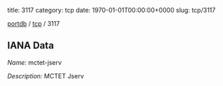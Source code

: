 title: 3117
category: tcp
date: 1970-01-01T00:00:00+0000
slug: tcp/3117

[portdb](/) / [tcp](/category/tcp.html) / 3117


## IANA Data

_Name:_ mctet-jserv

_Description:_ MCTET Jserv

